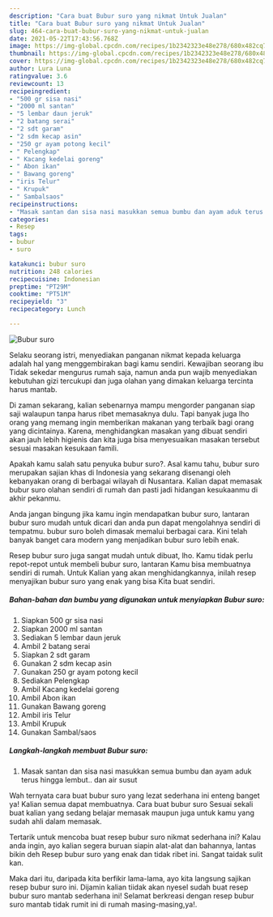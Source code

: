 ```yaml
---
description: "Cara buat Bubur suro yang nikmat Untuk Jualan"
title: "Cara buat Bubur suro yang nikmat Untuk Jualan"
slug: 464-cara-buat-bubur-suro-yang-nikmat-untuk-jualan
date: 2021-05-22T17:43:56.768Z
image: https://img-global.cpcdn.com/recipes/1b2342323e48e278/680x482cq70/bubur-suro-foto-resep-utama.jpg
thumbnail: https://img-global.cpcdn.com/recipes/1b2342323e48e278/680x482cq70/bubur-suro-foto-resep-utama.jpg
cover: https://img-global.cpcdn.com/recipes/1b2342323e48e278/680x482cq70/bubur-suro-foto-resep-utama.jpg
author: Lura Luna
ratingvalue: 3.6
reviewcount: 13
recipeingredient:
- "500 gr sisa nasi"
- "2000 ml santan"
- "5 lembar daun jeruk"
- "2 batang serai"
- "2 sdt garam"
- "2 sdm kecap asin"
- "250 gr ayam potong kecil"
- " Pelengkap"
- " Kacang kedelai goreng"
- " Abon ikan"
- " Bawang goreng"
- "iris Telur"
- " Krupuk"
- " Sambalsaos"
recipeinstructions:
- "Masak santan dan sisa nasi masukkan semua bumbu dan ayam aduk terus hingga lembut.. dan air susut"
categories:
- Resep
tags:
- bubur
- suro

katakunci: bubur suro 
nutrition: 248 calories
recipecuisine: Indonesian
preptime: "PT29M"
cooktime: "PT51M"
recipeyield: "3"
recipecategory: Lunch

---
```



![Bubur suro](https://img-global.cpcdn.com/recipes/1b2342323e48e278/680x482cq70/bubur-suro-foto-resep-utama.jpg)

Selaku seorang istri, menyediakan panganan nikmat kepada keluarga adalah hal yang menggembirakan bagi kamu sendiri. Kewajiban seorang ibu Tidak sekedar mengurus rumah saja, namun anda pun wajib menyediakan kebutuhan gizi tercukupi dan juga olahan yang dimakan keluarga tercinta harus mantab.

Di zaman  sekarang, kalian sebenarnya mampu mengorder panganan siap saji walaupun tanpa harus ribet memasaknya dulu. Tapi banyak juga lho orang yang memang ingin memberikan makanan yang terbaik bagi orang yang dicintainya. Karena, menghidangkan masakan yang dibuat sendiri akan jauh lebih higienis dan kita juga bisa menyesuaikan masakan tersebut sesuai masakan kesukaan famili. 



Apakah kamu salah satu penyuka bubur suro?. Asal kamu tahu, bubur suro merupakan sajian khas di Indonesia yang sekarang disenangi oleh kebanyakan orang di berbagai wilayah di Nusantara. Kalian dapat memasak bubur suro olahan sendiri di rumah dan pasti jadi hidangan kesukaanmu di akhir pekanmu.

Anda jangan bingung jika kamu ingin mendapatkan bubur suro, lantaran bubur suro mudah untuk dicari dan anda pun dapat mengolahnya sendiri di tempatmu. bubur suro boleh dimasak memalui berbagai cara. Kini telah banyak banget cara modern yang menjadikan bubur suro lebih enak.

Resep bubur suro juga sangat mudah untuk dibuat, lho. Kamu tidak perlu repot-repot untuk membeli bubur suro, lantaran Kamu bisa membuatnya sendiri di rumah. Untuk Kalian yang akan menghidangkannya, inilah resep menyajikan bubur suro yang enak yang bisa Kita buat sendiri.

<!--inarticleads1-->

##### Bahan-bahan dan bumbu yang digunakan untuk menyiapkan Bubur suro:

1. Siapkan 500 gr sisa nasi
1. Siapkan 2000 ml santan
1. Sediakan 5 lembar daun jeruk
1. Ambil 2 batang serai
1. Siapkan 2 sdt garam
1. Gunakan 2 sdm kecap asin
1. Gunakan 250 gr ayam potong kecil
1. Sediakan  Pelengkap
1. Ambil  Kacang kedelai goreng
1. Ambil  Abon ikan
1. Gunakan  Bawang goreng
1. Ambil iris Telur
1. Ambil  Krupuk
1. Gunakan  Sambal/saos




<!--inarticleads2-->

##### Langkah-langkah membuat Bubur suro:

1. Masak santan dan sisa nasi masukkan semua bumbu dan ayam aduk terus hingga lembut.. dan air susut




Wah ternyata cara buat bubur suro yang lezat sederhana ini enteng banget ya! Kalian semua dapat membuatnya. Cara buat bubur suro Sesuai sekali buat kalian yang sedang belajar memasak maupun juga untuk kamu yang sudah ahli dalam memasak.

Tertarik untuk mencoba buat resep bubur suro nikmat sederhana ini? Kalau anda ingin, ayo kalian segera buruan siapin alat-alat dan bahannya, lantas bikin deh Resep bubur suro yang enak dan tidak ribet ini. Sangat taidak sulit kan. 

Maka dari itu, daripada kita berfikir lama-lama, ayo kita langsung sajikan resep bubur suro ini. Dijamin kalian tiidak akan nyesel sudah buat resep bubur suro mantab sederhana ini! Selamat berkreasi dengan resep bubur suro mantab tidak rumit ini di rumah masing-masing,ya!.

